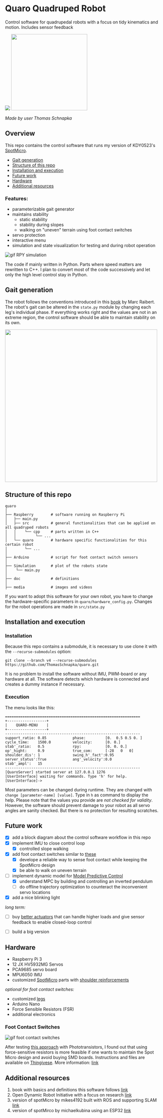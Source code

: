 # Quaro Quadruped Robot
Control software for quadrupedal robots with a focus on tidy kinematics and motion. Includes sensor feedback


<p float="left">
  <img src="https://raw.githubusercontent.com/ThomasSchnapka/quaro/master/media/gif_rpy.gif">
  <img src="https://raw.githubusercontent.com/ThomasSchnapka/quaro/master/media/hardware_image_side.jpeg" width="250">
</p>

_Made by user Thomas Schnapka_


## Overview
This repo contains the control software that runs my version of KDY0523's [SpotMicro](https://www.thingiverse.com/thing:3445283). 
* [Gait generation](#gait)
* [Structure of this repo](#structure)
* [Installation and execution](#installation-and-execution)
* [Future work](#future-work)
* [Hardware](#hardware)
* [Additional resources](#additional-resources)

### Features:
* parameterizable gait generator
* maintains stability
  * static stability
  * stability during slopes
  * walking on "uneven" terrain using foot contact switches  
* servo protection
* interactive menu
* simulation and state visualization for testing and during robot operation

![gif RPY simulation](https://raw.githubusercontent.com/ThomasSchnapka/quaro/master/media/RPY_simulation.gif) 

The code if mainly written in Python. Parts where speed matters are rewritten to C++. I plan to convert most of the code successively and let only the high level control stay in Python. 


## Gait generation
The robot follows the conventions introduced in this [book](https://mitpress.mit.edu/books/legged-robots-balance) by Marc Raibert. The robot's gait can be altered in the `state.py` module by changing each leg's individual phase. If everything works right and the values are not in an extreme region, the control software should be able to maintain stability on its own.

<img src="https://github.com/ThomasSchnapka/quaro/blob/master/media/walking_with_inclination_control.gif" width="500">

## Structure of this repo

```
quaro
│
├── Raspberry        # software running on Raspberry Pi
│   ├── main.py
│   ├── src          # general functionalities that can be applied on all quadruped robots
│   │    └── cpp     # parts written in C++
│   │         └── ...
│   └── quaro        # hardware specific functionalities for this certain robot
│        └── ...
│
├── Arduino          # script for foot contact switch sensors
│
├── Simulation       # plot of the robots state
│    └── main.py
│
├── doc              # definitions
│
├── media            # images and videos
```
If you want to adopt this software for your own robot, you have to change the hardware-specific parameters in `quaro/hardware_config.py`. Changes for the robot operations are made in `src/state.py` 

## Installation and execution
### Installation

Because this repo contains a submodule, it is necessary to use clone it with
the `--recurse-submodules` option:

```
git clone --branch v4 --recurse-submodules https://github.com/ThomasSchnapka/quaro.git
```
It is no problem to install the software without IMU, PWM-board or any hardware at all. The software detects which hardware is connected and creates a dummy instance if necessary.

### Execution
The menu looks like this:
```
==============================================================
+------------------+
|    QUARO-MENU    |
+------------------+
--------------------------------------------------------------
support_ratio: 0.85            phase:         [0.  0.5 0.5 0. ]
cycle_time:    1500.0          velocity:      [0. 0.]
stab'_ratio:   0.5             rpy:           [0. 0. 0.]
op'_hight:     0.9             true_com:      [-28   0   0]
shoulder_dis': 1               swing_h'_fact':0.95
server_status':True            ang'_velocity':0.0
stab'_ampl':   15             
--------------------------------------------------------------
[QuaroServer] started server at 127.0.0.1 1276
[UserInterface] waiting for commands. Type 'h' for help.
[UserInterface]-> 
```
Most parameters can be changed during runtime. They are changed with `change [parameter-name] [value]`. Type in `h` as command to display the help. Please note that the values you provide are *not checked for validity*. However, the software should prevent damage to your robot as all servo angles are sanity checked. But there is no protection for resulting scratches.


## Future work
- [x] add a block diagram about the control software workflow in this repo
- [x] implement IMU to close control loop
  - [x] controlled slope walking
- [x] add foot contact switches similar to [these](https://github.com/open-dynamic-robot-initiative/open_robot_actuator_hardware/blob/master/mechanics/foot_contact_switch_v1/README.md)
  - [x] develope a reliable way to sense foot contact while keeping the SpotMicro design
  - [x] be able to walk on uneven terrain 
- [ ] implement dynamic model for [Model Predictive Control](https://de.wikipedia.org/wiki/Model_Predictive_Control)
  - [x] understand MPC by building and controlling an inverted pendulum
  - [ ] do offline trajectory optimization to counteract the inconvenient servo locations
- [x] add a nice blinking light

_long term:_
- [ ] buy [better actuators](https://mjbots.com/) that can handle higher loads and give sensor feedback to enable closed-loop control
- [ ] build a big version


## Hardware
* Raspberry Pi 3
* 12 JX HV5932MG Servos
* PCA9685 servo board
* MPU6050 IMU
* customized [SpotMicro](https://www.thingiverse.com/thing:3445283) parts with [shoulder reinforcements](https://www.thingiverse.com/thing:4591999)

_optional for foot contact switches:_
* customized [legs](https://www.thingiverse.com/thing:4821239)
* Arduino Nano
* Force Sensible Resistors (FSR)
* additional electronics

### Foot Contact Switches

![gif foot contact switches](https://github.com/ThomasSchnapka/quaro/blob/master/media/foot_contact_switches_gait.gif?raw=true)

After testing [this approach](https://github.com/open-dynamic-robot-initiative/open_robot_actuator_hardware/blob/master/mechanics/foot_contact_switch_v1/README.md) with Phototransistors, I found out that using force-sensitive resistors is more feasible if one wants to maintain the Spot Micro design and avoid buying SMD boards. Instructions and files are available on [Thingivese](https://www.thingiverse.com/thing:4821239). More information: [link](https://github.com/ThomasSchnapka/quaro/tree/master/Hardware/Foot_contact_switch)

## Additional resources 
1. book with basics and definitions this software follows [link](https://mitpress.mit.edu/books/legged-robots-balance)
1. Open Dynamic Robot Initiative with a focus on research [link](https://github.com/open-dynamic-robot-initiative/open_robot_actuator_hardware)
1. version of spotMicro by mikes4192 built with ROS and supporting SLAM [link](https://github.com/mike4192/spotMicro)
1. version of spotMirco by michaelkubina using an ESP32 [link](https://github.com/michaelkubina/SpotMicroESP32/)
